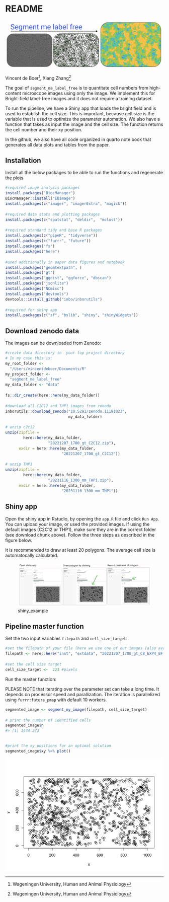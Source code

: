 README
================

<!-- README.md is generated from README.Rmd. Please edit that file -->
<!-- badges: start -->
<!-- badges: end -->

![](logo.png)

Vincent de Boer[^1], Xiang Zhang[^2]

The goal of `segment_me_label_free` is to quantitate cell numbers from
high-content microscope images using only the image. We implement this
for Bright-field label-free images and it does not require a training
dataset.

To run the pipeline, we have a Shiny app that loads the bright field and
is used to establish the cell size. This is important, because cell size
is the variable that is used to optimize the parameter automation. We
also have a function that takes as input the image and the cell size.
The function returns the cell number and their xy position.

In the github, we also have all code organized in quarto note book that
generates all data plots and tables from the paper.

## Installation

Install all the below packages to be able to run the functions and
regenerate the plots

``` r
#required image analysis packages
install.packages("BiocManager")
BiocManager::install("EBImage")
install.packages(c("imager", "imagerExtra", "magick"))

#required data stats and plotting packages
install.packages(c("spatstat", "deldir",  "mclust"))

#required standard tidy and base R packages
install.packages(c("pipeR", "tidyverse"))
install.packages(c("furrr", "future"))
install.packages("fs")
install.packages("here")

#used additionally in paper data figures and notebook
install.packages("geomtextpath", )
install.packages("gt")
install.packages("ggdist", "ggforce", "dbscan")
install.packages("jsonlite")
install.packages("NCmisc")
install.packages("devtools")
devtools::install_github("inbo/inborutils")

#required for shiny app
install.packages(c("sf", "bslib", "shiny", "shinyWidgets"))
```

## Download zenodo data

The images can be downloaded from Zenodo:

``` r
#create data directory in  your top project directory
# In my case this is:
my_root_folder <- 
  "/Users/vincentdeboer/Documents/R"
my_project_folder <- 
  "segment_me_label_free"
my_data_folder <- "data"

fs::dir_create(here::here(my_data_folder))

#download all C2C12 and THP1 images from zenodo
inborutils::download_zenodo("10.5281/zenodo.11191023", 
                            my_data_folder)

# unzip c2c12
unzip(zipfile = 
        here::here(my_data_folder, 
                   "20221207_1700_gt_C2C12.zip"),
      exdir = here::here(my_data_folder, 
                         "20221207_1700_gt_C2C12"))

# unzip THP1
unzip(zipfile = 
        here::here(my_data_folder, 
                   "20231116_1300_mm_THP1.zip"),
      exdir = here::here(my_data_folder, 
                         "20231116_1300_mm_THP1"))
```

## Shiny app

Open the shiny app in Rstudio, by opening the `app.R` file and click
`Run App`. You can upload your image, or used the provided images. If
using the default images (C2C12 or THP1), make sure they are in the
correct folder (see download chunk above). Follow the three steps as
described in the figure below.

It is recommended to draw at least 20 polygons. The average cell size is
automatocally calculated.

<figure>
<img src="shiny_example.png" alt="shiny_example" />
<figcaption aria-hidden="true">shiny_example</figcaption>
</figure>

## Pipeline master function

Set the two input variables `filepath` and `cell_size_target`:

``` r
#set the filepath of your file (here we use one of our images (also available on github))
filepath <- here::here("inst", "extdata", "20221207_1700_gt_C8_EXP4_BF.tif")

#set the cell size target
cell_size_target <-  223 #pixels
```

Run the master function:

PLEASE NOTE that iterating over the parameter set can take a long time.
It depends on processor speed and parallization. The iteration is
parallelized using `furrr:future_pmap` with default 10 workers.

``` r
segmented_image <- segment_my_image(filepath, cell_size_target)

# print the number of identified cells
segmented_image$n
#> [1] 1444.273
```

``` r

#print the xy positions for an optimal solution
segmented_image$xy %>% plot()
```

![](README_files/figure-gfm/master-1.png)<!-- -->

[^1]: Wageningen University, Human and Animal Physiology

[^2]: Wageningen University, Human and Animal Physiology
